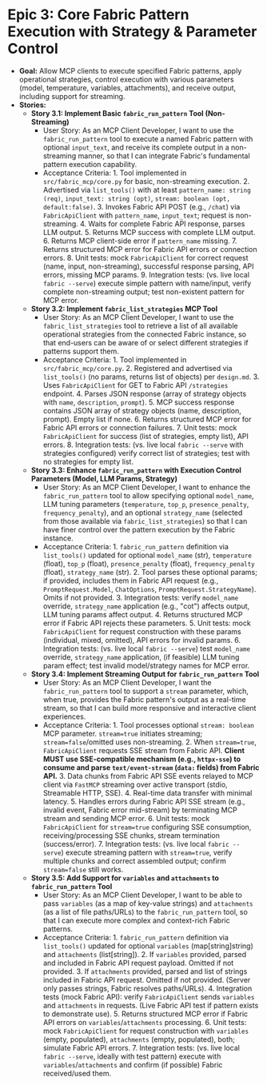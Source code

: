 # Epic 3: Core Fabric Pattern Execution with Strategy & Parameter Control

- **Goal:** Allow MCP clients to execute specified Fabric patterns, apply operational strategies, control execution with various parameters (model, temperature, variables, attachments), and receive output, including support for streaming.
- **Stories:**
  - **Story 3.1: Implement Basic `fabric_run_pattern` Tool (Non-Streaming)**
    - User Story: As an MCP Client Developer, I want to use the `fabric_run_pattern` tool to execute a named Fabric pattern with optional `input_text`, and receive its complete output in a non-streaming manner, so that I can integrate Fabric's fundamental pattern execution capability.
    - Acceptance Criteria:
            1. Tool implemented in `src/fabric_mcp/core.py` for basic, non-streaming execution.
            2. Advertised via `list_tools()` with at least `pattern_name: string (req)`, `input_text: string (opt)`, `stream: boolean (opt, default:false)`.
            3. Invokes Fabric API POST (e.g., `/chat`) via `FabricApiClient` with `pattern_name`, `input_text`; request is non-streaming.
            4. Waits for complete Fabric API response, parses LLM output.
            5. Returns MCP success with complete LLM output.
            6. Returns MCP client-side error if `pattern_name` missing.
            7. Returns structured MCP error for Fabric API errors or connection errors.
            8. Unit tests: mock `FabricApiClient` for correct request (name, input, non-streaming), successful response parsing, API errors, missing MCP params.
            9. Integration tests: (vs. live local `fabric --serve`) execute simple pattern with name/input, verify complete non-streaming output; test non-existent pattern for MCP error.
  - **Story 3.2: Implement `fabric_list_strategies` MCP Tool**
    - User Story: As an MCP Client Developer, I want to use the `fabric_list_strategies` tool to retrieve a list of all available operational strategies from the connected Fabric instance, so that end-users can be aware of or select different strategies if patterns support them.
    - Acceptance Criteria:
            1. Tool implemented in `src/fabric_mcp/core.py`.
            2. Registered and advertised via `list_tools()` (no params, returns list of objects) per `design.md`.
            3. Uses `FabricApiClient` for GET to Fabric API `/strategies` endpoint.
            4. Parses JSON response (array of strategy objects with `name`, `description`, `prompt`).
            5. MCP success response contains JSON array of strategy objects (name, description, prompt). Empty list if none.
            6. Returns structured MCP error for Fabric API errors or connection failures.
            7. Unit tests: mock `FabricApiClient` for success (list of strategies, empty list), API errors.
            8. Integration tests: (vs. live local `fabric --serve` with strategies configured) verify correct list of strategies; test with no strategies for empty list.
  - **Story 3.3: Enhance `fabric_run_pattern` with Execution Control Parameters (Model, LLM Params, Strategy)**
    - User Story: As an MCP Client Developer, I want to enhance the `fabric_run_pattern` tool to allow specifying optional `model_name`, LLM tuning parameters (`temperature`, `top_p`, `presence_penalty`, `frequency_penalty`), and an optional `strategy_name` (selected from those available via `fabric_list_strategies`) so that I can have finer control over the pattern execution by the Fabric instance.
    - Acceptance Criteria:
            1. `fabric_run_pattern` definition via `list_tools()` updated for optional `model_name` (str), `temperature` (float), `top_p` (float), `presence_penalty` (float), `frequency_penalty` (float), `strategy_name` (str).
            2. Tool parses these optional params; if provided, includes them in Fabric API request (e.g., `PromptRequest.Model`, `ChatOptions`, `PromptRequest.StrategyName`). Omits if not provided.
            3. Integration tests: verify `model_name` override, `strategy_name` application (e.g., "cot") affects output, LLM tuning params affect output.
            4. Returns structured MCP error if Fabric API rejects these parameters.
            5. Unit tests: mock `FabricApiClient` for request construction with these params (individual, mixed, omitted), API errors for invalid params.
            6. Integration tests: (vs. live local `fabric --serve`) test `model_name` override, `strategy_name` application, (if feasible) LLM tuning param effect; test invalid model/strategy names for MCP error.
  - **Story 3.4: Implement Streaming Output for `fabric_run_pattern` Tool**
    - User Story: As an MCP Client Developer, I want the `fabric_run_pattern` tool to support a `stream` parameter, which, when true, provides the Fabric pattern's output as a real-time stream, so that I can build more responsive and interactive client experiences.
    - Acceptance Criteria:
            1. Tool processes optional `stream: boolean` MCP parameter. `stream=true` initiates streaming; `stream=false`/omitted uses non-streaming.
            2. When `stream=true`, `FabricApiClient` requests SSE stream from Fabric API. **Client MUST use SSE-compatible mechanism (e.g., `httpx-sse`) to consume and parse `text/event-stream` (`data:` fields) from Fabric API.**
            3. Data chunks from Fabric API SSE events relayed to MCP client via `FastMCP` streaming over active transport (stdio, Streamable HTTP, SSE).
            4. Real-time data transfer with minimal latency.
            5. Handles errors during Fabric API SSE stream (e.g., invalid event, Fabric error mid-stream) by terminating MCP stream and sending MCP error.
            6. Unit tests: mock `FabricApiClient` for `stream=true` configuring SSE consumption, receiving/processing SSE chunks, stream termination (success/error).
            7. Integration tests: (vs. live local `fabric --serve`) execute streaming pattern with `stream=true`, verify multiple chunks and correct assembled output; confirm `stream=false` still works.
  - **Story 3.5: Add Support for `variables` and `attachments` to `fabric_run_pattern` Tool**
    - User Story: As an MCP Client Developer, I want to be able to pass `variables` (as a map of key-value strings) and `attachments` (as a list of file paths/URLs) to the `fabric_run_pattern` tool, so that I can execute more complex and context-rich Fabric patterns.
    - Acceptance Criteria:
            1. `fabric_run_pattern` definition via `list_tools()` updated for optional `variables` (map[string]string) and `attachments` (list[string]).
            2. If `variables` provided, parsed and included in Fabric API request payload. Omitted if not provided.
            3. If `attachments` provided, parsed and list of strings included in Fabric API request. Omitted if not provided. (Server only passes strings, Fabric resolves paths/URLs).
            4. Integration tests (mock Fabric API): verify `FabricApiClient` sends `variables` and `attachments` in requests. (Live Fabric API test if pattern exists to demonstrate use).
            5. Returns structured MCP error if Fabric API errors on `variables`/`attachments` processing.
            6. Unit tests: mock `FabricApiClient` for request construction with `variables` (empty, populated), `attachments` (empty, populated), both; simulate Fabric API errors.
            7. Integration tests: (vs. live local `fabric --serve`, ideally with test pattern) execute with `variables`/`attachments` and confirm (if possible) Fabric received/used them.
